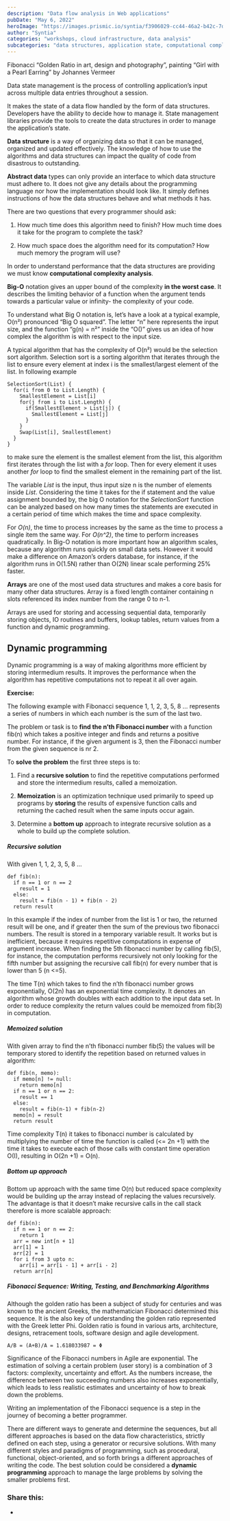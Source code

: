 ```yaml
---
description: "Data flow analysis in Web applications"
pubDate: "May 6, 2022"
heroImage: "https://images.prismic.io/syntia/f3906029-cc44-46a2-b42c-7d95f6475bda_12976875.jpg?auto=compress,format"
author: "Syntia"
categories: "workshops, cloud infrastructure, data analysis"
subcategories: "data structures, application state, computational complexity, memoization, caching, performance optimization"
---
```


Fibonacci “Golden Ratio in art, design and photography”, painting “Girl with a Pearl Earring” by Johannes Vermeer

Data state management is the process of controlling application’s input across multiple data entries throughout a session. 

It makes the state of a data flow handled by the form of data structures. Developers have the ability to decide how to manage it. State management libraries provide the tools to create the data structures in order to manage the application’s state.

**Data structure** is a way of organizing data so that it can be managed, organized and updated effectively. The knowledge of how to use the algorithms and data structures can impact the quality of code from disastrous to outstanding.

**Abstract data** types can only provide an interface to which data structure must adhere to. It does not give any details about the programming language nor how the implementation should look like. It simply defines instructions of how the data structures behave and what methods it has.

There are two questions that every programmer should ask:

1.  How much time does this algorithm need to finish? How much time does it take for the program to complete the task?
    
2.  How much space does the algorithm need for its computation? How much memory the program will use?
    

In order to understand performance that the data structures are providing we must know **computational complexity analysis**. 

**Big-O** notation gives an upper bound of the complexity **in the worst case**. It describes the limiting behavior of a function when the argument tends towards a particular value or infinity- the complexity of your code.

To understand what Big O notation is, let’s have a look at a typical example, O(n²) pronounced “Big O squared”. The letter “n” here represents the input size, and the function “g(n) = n²” inside the “O()” gives us an idea of how complex the algorithm is with respect to the input size.

A typical algorithm that has the complexity of O(n²) would be the selection sort algorithm. Selection sort is a sorting algorithm that iterates through the list to ensure every element at index i is the smallest/largest element of the list. In following example

```markup
SelectionSort(List) {
  for(i from 0 to List.Length) {
    SmallestElement = List[i]
    for(j from i to List.Length) {
      if(SmallestElement > List[j]) {
        SmallestElement = List[j]
      }
    }
    Swap(List[i], SmallestElement)
  }
}

```

to make sure the element is the smallest element from the list, this algorithm first iterates through the list with a _for_ loop. Then for every element it uses another _for_ loop to find the smallest element in the remaining part of the list.

The variable _List_ is the input, thus input size n is the number of elements inside _List_. Considering the time it takes for the if statement and the value assignment bounded by, the big O notation for the _SelectionSort_ function can be analyzed based on how many times the statements are executed in a certain period of time which makes the time and space complexity.

For _O(n)_, the time to process increases by the same as the time to process a single item the same way. For _O(n^2)_, the time to perform increases quadratically. In Big-O notation is more important how an algorithm scales, because any algorithm runs quickly on small data sets. However it would make a difference on Amazon’s orders database, for instance, if the algorithm runs in O(1.5N) rather than O(2N) linear scale performing 25% faster.

**Arrays** are one of the most used data structures and makes a core basis for many other data structures. Array is a fixed length container containing n slots referenced its index number from the range 0 to n-1.

Arrays are used for storing and accessing sequential data, temporarily storing objects, IO routines and buffers, lookup tables, return values from a function and dynamic programming.

## **Dynamic programming**

Dynamic programming is a way of making algorithms more efficient by storing intermedium results. It improves the performance when the algorithm has repetitive computations not to repeat it all over again.

**Exercise:**

The following example with Fibonacci sequence 1, 1, 2, 3, 5, 8 … represents a series of numbers in which each number is the sum of the last two.

The problem or task is to **find the n’th Fibonacci number** with a function fib(n) which takes a positive integer and finds and returns a positive number. For instance, if the given argument is 3, then the Fibonacci number from the given sequence is nr 2.

To **solve the problem** the first three steps is to:

1.  Find a **recursive solution** to find the repetitive computations performed and store the intermedium results, called a memoization.
    
2.  **Memoization** is an optimization technique used primarily to speed up programs by **storing** the results of expensive function calls and returning the cached result when the same inputs occur again.
    
3.  Determine a **bottom up** approach to integrate recursive solution as a whole to build up the complete solution.
    

##### **Recursive solution**

With given 1, 1, 2, 3, 5, 8 …

```markup
def fib(n):
  if n == 1 or n == 2
    result = 1
  else:
    result = fib(n - 1) + fib(n - 2)
  return result

```

In this example if the index of number from the list is 1 or two, the returned result will be one, and if greater then the sum of the previous two fibonacci numbers. The result is stored in a temporary variable result. It works but is inefficient, because it requires repetitive computations in expense of argument increase. When finding the 5th fibonacci number by calling fib(5), for instance, the computation performs recursively not only looking for the fifth number but assigning the recursive call fib(n) for every number that is lower than 5 (n <=5).

The time T(n) which takes to find the n’th fibonacci number grows exponentially, O(2n) has an exponential time complexity. It denotes an algorithm whose growth doubles with each addition to the input data set. In order to reduce complexity the return values could be memoized from fib(3) in computation.

##### **Memoized solution**

With given array to find the n’th fibonacci number fib(5) the values will be temporary stored to identify the repetition based on returned values in algorithm:

```markup
def fib(n, memo):
  if memo[n] != null:
    return memo[n]
  if n == 1 or n == 2:
    result == 1
  else:
    result = fib(n-1) + fib(n-2)
  memo[n] = result
  return result

```

Time complexity T(n) it takes to fibonacci number is calculated by multiplying the number of time the function is called (<= 2n +1) with the time it takes to execute each of those calls with constant time operation O(I), resulting in O(2n +1) = O(n). 

##### **Bottom up approach**

Bottom up approach with the same time O(n) but reduced space complexity would be building up the array instead of replacing the values recursively. The advantage is that it doesn’t make recursive calls in the call stack therefore is more scalable approach:

```markup
def fib(n):
  if n == 1 or n == 2:
    return 1
  arr = new int[n + 1]
  arr[1] = 1
  arr[2] = 1
  for i from 3 upto n:
    arr[i] = arr[i - 1] + arr[i - 2]
  return arr[n]

```

##### **Fibonacci Sequence: Writing, Testing, and Benchmarking Algorithms**

Although the golden ratio has been a subject of study for centuries and was known to the ancient Greeks, the mathematician Fibonacci determined this sequence. It is the also key of understanding the golden ratio represented with the Greek letter Phi. Golden ratio is found in various arts, architecture, designs, retracement tools, software design and agile development.

```markup
A/B = (A+B)/A = 1.618033987 = Φ
```

Significance of the Fibonacci numbers in Agile are exponential. The estimation of solving a certain problem (user story) is a combination of 3 factors: complexity, uncertainty and effort. As the numbers increase, the difference between two succeeding numbers also increases exponentially, which leads to less realistic estimates and uncertainty of how to break down the problems.

Writing an implementation of the Fibonacci sequence is a step in the journey of becoming a better programmer.

There are different ways to generate and determine the sequences, but all different approaches is based on the data flow characteristics, strictly defined on each step, using a generator or recursive solutions. With many different styles and paradigms of programming, such as procedural, functional, object-oriented, and so forth brings a different approaches of writing the code. The best solution could be considered a **dynamic programming** approach to manage the large problems by solving the smaller problems first.

### **Share this:**

*   [  
    ](https://syntia.org/2022/05/06/data-flow-analysis-in-web-applications/?share=twitter&nb=1)